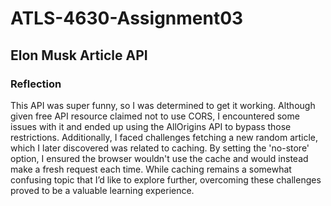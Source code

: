 # ATLS-4630-Assignment03
## Elon Musk Article API
### Reflection
This API was super funny, so I was determined to get it working. Although given free API resource claimed not to use CORS, I encountered some issues with it and ended up using the AllOrigins API to bypass those restrictions. Additionally, I faced challenges fetching a new random article, which I later discovered was related to caching. By setting the 'no-store' option, I ensured the browser wouldn't use the cache and would instead make a fresh request each time. While caching remains a somewhat confusing topic that I’d like to explore further, overcoming these challenges proved to be a valuable learning experience.
